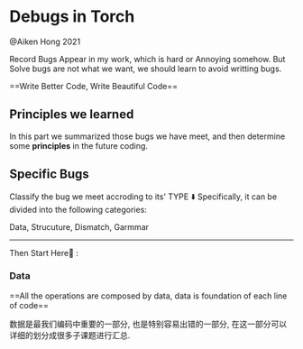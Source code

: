 # Debugs in Torch
@Aiken Hong 2021 

Record Bugs Appear in my work, which is hard or Annoying somehow.
But Solve bugs are not what we want, we should learn to avoid writting bugs.

==Write Better Code, Write Beautiful Code==

## Principles we learned

In this part we summarized those bugs we have meet, and  then determine some **principles** in the future coding.

## Specific Bugs

Classify the bug we meet accroding to its' TYPE
⬇️ Specifically, it can be divided into the following categories: 

Data, Strucuture, Dismatch, Garmmar

---
Then Start Here🚯 :

### Data

==All the operations are composed by data, data is foundation of each line of code==

数据是最我们编码中重要的一部分, 也是特别容易出错的一部分, 在这一部分可以详细的划分成很多子课题进行汇总.

